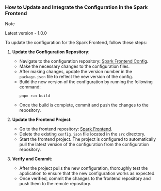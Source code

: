 ### How to Update and Integrate the Configuration in the Spark Frontend

> [!NOTE]
> Latest version - 1.0.0

To update the configuration for the Spark Frontend, follow these steps:

1. **Update the Configuration Repository**:

   - Navigate to the configuration repository: [Spark Frontend Config](https://github.com/compolabs/spark-frontend-config).
   - Make the necessary changes to the configuration files.
   - After making changes, update the version number in the `package.json` file to reflect the new version of the config.
   - Build the new version of the configuration by running the following command:
     ```bash
     pnpm run build
     ```
   - Once the build is complete, commit and push the changes to the repository.

2. **Update the Frontend Project**:

   - Go to the frontend repository: [Spark Frontend](https://github.com/compolabs/spark-frontend).
   - Delete the existing `config.json` file located in the `src` directory.
   - Start the frontend project. The project is configured to automatically pull the latest version of the configuration from the configuration repository.

3. **Verify and Commit**:
   - After the project pulls the new configuration, thoroughly test the application to ensure that the new configuration works as expected.
   - Once verified, commit the changes to the frontend repository and push them to the remote repository.

